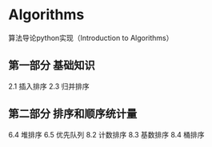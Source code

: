 # Algorithms
算法导论python实现（Introduction to Algorithms）
## 第一部分 基础知识
2.1 插入排序
2.3 归并排序
## 第二部分 排序和顺序统计量
6.4 堆排序
6.5 优先队列
8.2 计数排序
8.3 基数排序
8.4 桶排序
